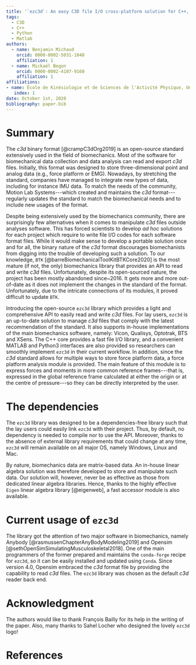 ```yaml
---
title: '`ezc3d`: An easy C3D file I/O cross-platform solution for C++, Python and MATLAB'
tags:
  - C3D
  - C++
  - Python
  - Matlab
authors:
  - name: Benjamin Michaud
    orcid: 0000-0002-5031-1048
    affiliation: 1
  - name: Mickaël Begon
    orcid: 0000-0002-4107-9160
    affiliation: 1
affiliations:
- name: École de Kinésiologie et de Sciences de l'Activité Physique, Université de Montréal
   index: 1
date: October 1st, 2020
bibliography: paper.bib
---
```

 
# Summary
The *c3d* binary format [@crampC3dOrg2019] is an open-source standard extensively used in the field of biomechanics.
Most of the software for biomechanical data collection and data analysis can read and export *c3d* files. 
Initially, this format was designed to store three-dimensional point and analog data (e.g., force platform or EMG).
Nowadays, by stretching the standard, companies have managed to integrate new types of data, including for instance IMU data.
To match the needs of the community, Motion Lab Systems---which created and maintains the *c3d* format---regularly updates the standard to match the biomechanical needs and to include new usages of the format.
 
Despite being extensively used by the biomechanics community, there are surprisingly few alternatives when it comes to manipulate *c3d* files outside analyses software. 
This has forced scientists to develop *ad hoc* solutions for each project which require to write file I/O codes for each software format files. 
While it would make sense to develop a portable solution once and for all, the binary nature of the *c3d* format discourages biomechanists from digging into the trouble of developing such a solution.
To our knowledge, `BTK` [@barreBiomechanicalToolKitBTKCore2020] is the most mature (if not, the only) biomechanics library that provides an API to read and write *c3d* files.
Unfortunately, despite its open-sourced nature, the project has been mostly abandoned since~2016.
It gets more and more out-of-date as it does not implement the changes in the standard of the format.
Unfortunately, due to the intricate connections of its modules, it proved difficult to update `BTK`.
 
Introducing the open-source `ezc3d` library which provides a light and comprehensive API to easily read and write *c3d* files. 
For lay users, `ezc3d` is an up-to-date solution to manage *c3d* files that comply with the latest recommendation of the standard.
It also supports in-house implementations of the main biomechanics software, namely: Vicon, Qualisys, Optotrak, BTS and XSens. 
The C++ core provides a fast file I/O library, and a convenient MATLAB and Python3 interfaces are also provided so researchers can smoothly implement `ezc3d` in their current workflow.
In addition, since the *c3d* standard allows for multiple ways to store force platform data, a force platform analysis module is provided.
The main feature of this module is to express forces and moments in more common reference frames---that is, expressed in the global reference frame calculated at either the origin or at the centre of pressure---so they can be directly interpreted by the user. 
 
# The dependencies
The `ezc3d` library was designed to be a dependencies-free library such that the lay users could easily link `ezc3d` with their project.
Thus, by default, no dependency is needed to compile nor to use the API.
Moreover, thanks to the absence of external library requirements that could change at any time, `ezc3d` will remain available on all major OS, namely Windows, Linux and Mac. 
 
By nature, biomechanics data are matrix-based data. 
An in-house linear algebra solution was therefore developed to store and manipulate such data.
Our solution will, however, never be as effective as those from dedicated linear algebra libraries.
Hence, thanks to the highly effective `Eigen` linear algebra library [@eigenweb], a fast accessor module is also available.
 
# Current usage of `ezc3d`
The library got the attention of two major software in biomechanics, namely Anybody [@rasmussenChapterAnyBodyModeling2019] and Opensim [@sethOpenSimSimulatingMusculoskeletal2018].
One of the main programmers of the former prepared and maintains the `conda-forge` recipe for `ezc3d`, so it can be easily installed and updated using `Conda`.
Since version 4.0, Opensim embraced the *c3d* format file by providing the capability to read *c3d* files.
The `ezc3d` library was chosen as the default *c3d* reader back end.
 
# Acknowledgment
The authors would like to thank François Bailly for its help in the writing of the paper.
Also, many thanks to Sahel Locher who designed the lovely `ezc3d` logo! 
 
 
# References
